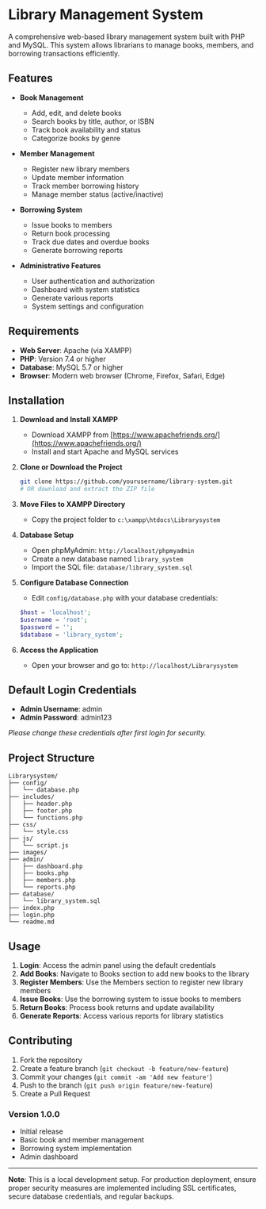 # Library Management System

A comprehensive web-based library management system built with PHP and MySQL. This system allows librarians to manage books, members, and borrowing transactions efficiently.

## Features

- **Book Management**

  - Add, edit, and delete books
  - Search books by title, author, or ISBN
  - Track book availability and status
  - Categorize books by genre

- **Member Management**

  - Register new library members
  - Update member information
  - Track member borrowing history
  - Manage member status (active/inactive)

- **Borrowing System**

  - Issue books to members
  - Return book processing
  - Track due dates and overdue books
  - Generate borrowing reports

- **Administrative Features**
  - User authentication and authorization
  - Dashboard with system statistics
  - Generate various reports
  - System settings and configuration

## Requirements

- **Web Server**: Apache (via XAMPP)
- **PHP**: Version 7.4 or higher
- **Database**: MySQL 5.7 or higher
- **Browser**: Modern web browser (Chrome, Firefox, Safari, Edge)

## Installation

1. **Download and Install XAMPP**

   - Download XAMPP from [https://www.apachefriends.org/](https://www.apachefriends.org/)
   - Install and start Apache and MySQL services

2. **Clone or Download the Project**

   ```bash
   git clone https://github.com/yourusername/library-system.git
   # OR download and extract the ZIP file
   ```

3. **Move Files to XAMPP Directory**

   - Copy the project folder to `c:\xampp\htdocs\Librarysystem`

4. **Database Setup**

   - Open phpMyAdmin: `http://localhost/phpmyadmin`
   - Create a new database named `library_system`
   - Import the SQL file: `database/library_system.sql`

5. **Configure Database Connection**

   - Edit `config/database.php` with your database credentials:

   ```php
   $host = 'localhost';
   $username = 'root';
   $password = '';
   $database = 'library_system';
   ```

6. **Access the Application**
   - Open your browser and go to: `http://localhost/Librarysystem`

## Default Login Credentials

- **Admin Username**: admin
- **Admin Password**: admin123

_Please change these credentials after first login for security._

## Project Structure

```
Librarysystem/
├── config/
│   └── database.php
├── includes/
│   ├── header.php
│   ├── footer.php
│   └── functions.php
├── css/
│   └── style.css
├── js/
│   └── script.js
├── images/
├── admin/
│   ├── dashboard.php
│   ├── books.php
│   ├── members.php
│   └── reports.php
├── database/
│   └── library_system.sql
├── index.php
├── login.php
└── readme.md
```

## Usage

1. **Login**: Access the admin panel using the default credentials
2. **Add Books**: Navigate to Books section to add new books to the library
3. **Register Members**: Use the Members section to register new library members
4. **Issue Books**: Use the borrowing system to issue books to members
5. **Return Books**: Process book returns and update availability
6. **Generate Reports**: Access various reports for library statistics

## Contributing

1. Fork the repository
2. Create a feature branch (`git checkout -b feature/new-feature`)
3. Commit your changes (`git commit -am 'Add new feature'`)
4. Push to the branch (`git push origin feature/new-feature`)
5. Create a Pull Request

### Version 1.0.0

- Initial release
- Basic book and member management
- Borrowing system implementation
- Admin dashboard

---

**Note**: This is a local development setup. For production deployment, ensure proper security measures are implemented including SSL certificates, secure database credentials, and regular backups.
